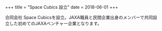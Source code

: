+++
title = "Space Cubics 設立"
date = 2018-06-01
+++

合同会社 Space Cubicsを設立。JAXA職員と民間企業出身のメンバーで共同設立した初めてのJAXAベンチャー企業となります。
